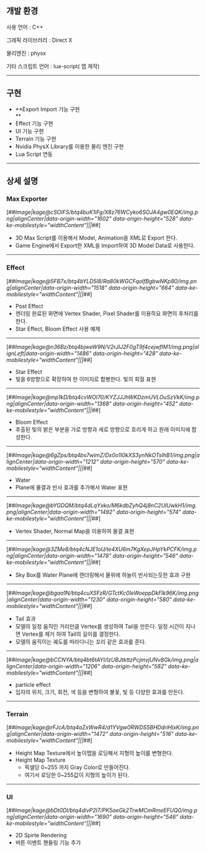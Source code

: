 ## **개발 환경**

사용 언어 : C++

그래픽 라이브러리 : Direct X

물리엔진 : physx

기타 스크립트 언어 : lua-script( 맵 제작)

---

## **구현**

-   **Export Import 기능 구현  
    **
-   Effect 기능 구현
-   UI 기능 구현
-   Terrain 기능 구현
-   Nvidia PhysX Library를 이용한 물리 엔진 구현
-   Lua Script 연동

---

## **상세 설명**

### Max Exporter

[##_Image|kage@cSOIFS/btq4buK1iFg/X8z76WCyko6SOJA4gw0EQK/img.png|alignCenter|data-origin-width="1602" data-origin-height="528" data-ke-mobilestyle="widthContent"|||_##]

-   3D Max Script를 이용해서 Model, Animation을 XML로 Export 한다.
-   Game Engine에서 Export한 XML을 Import하여 3D Model Data로 사용한다.

---

### Effect

[##_Image|kage@5FB7x/btq4bYLD5l8/Ra80kWGCFqoIfBgbwNKp80/img.png|alignCenter|data-origin-width="1518" data-origin-height="664" data-ke-mobilestyle="widthContent"|||_##]

-   Post Effect
-   렌더링 완료된 화면에 Vertex Shader, Pixel Shader를 이용하요 화면의 후처리를 한다.
-   Star Effect, Bloom Effect 사용 예제

---

[##_Image|kage@n36Bz/btq4bjweW9N/V2rJIJ2F0gT9f4cejwfIM1/img.png|alignLeft|data-origin-width="1486" data-origin-height="428" data-ke-mobilestyle="widthContent"|||_##]

-   Star Effect
-   빛을 6방향으로 확장하여 한 이미지로 합병한다. 빛의 회절 표현

---

[##_Image|kage@mp1kD/btq4cvWOl70/KYZJJJhWKDzmUVLOuSzVkK/img.png|alignCenter|data-origin-width="1368" data-origin-height="452" data-ke-mobilestyle="widthContent"|||_##]

-   Bloom Effect
-   추출된 빛의 밝은 부분을 가로 방향과 세로 방향으로 흐리게 하고 원래 이미지에 합성한다.

---

[##_Image|kage@6gZps/btq4bs7wimZ/Dx0o1I0kXS3ynNkOTsIhB1/img.png|alignCenter|data-origin-width="1212" data-origin-height="570" data-ke-mobilestyle="widthContent"|||_##]

-   Water
-   Plane에 물결과 반사 효과를 추가해서 Water 표현

---

[##_Image|kage@bYGDQM/btq4dLqYxko/M6kdbZyhQ4j8nC2UIUwkH1/img.png|alignCenter|data-origin-width="1492" data-origin-height="574" data-ke-mobilestyle="widthContent"|||_##]

-   Vertex Shader, Normal Map을 이용하여 물결 표현

---

[##_Image|kage@3ZMe8/btq4cNJE1oU/te4XU6m7KgXepJHpYkPCFK/img.png|alignCenter|data-origin-width="1478" data-origin-height="546" data-ke-mobilestyle="widthContent"|||_##]

-   Sky Box를 Water Plane에 렌더링해서 물위에 하늘이 반사되는듯한 효과 구현

---

[##_Image|kage@bgaa1N/btq4cuXSFzR/GTctKc0leWoeppDkFlk96K/img.png|alignCenter|data-origin-width="1230" data-origin-height="580" data-ke-mobilestyle="widthContent"|||_##]

-   Tail 효과
-   모델의 일정 움직인 거리만큼 Vertex를 생성하여 Tail을 만든다. 일정 시간이 지나면 Vertex를 제거 하여 Tail의 길이를 결정한다.
-   모델의 움직이는 궤도를 따라다니는 꼬리 같은 효과를 준다.

---

[##_Image|kage@bCCNYA/btq4bt6tAYI/lzUBJtkttzPcjmvjUNv8Gk/img.png|alignCenter|data-origin-width="1206" data-origin-height="582" data-ke-mobilestyle="widthContent"|||_##]

-   particle effect
-   입자의 위치, 크기, 회전, 색 등을 변형하여 불꽃, 빛 등 다양한 효과를 만든다.

---

### Terrain

[##_Image|kage@rFJcA/btq4aZxWwR4/d1YVgw0RWDS5BHDdriHlxK/img.png|alignCenter|data-origin-width="1472" data-origin-height="516" data-ke-mobilestyle="widthContent"|||_##]

-   Height Map Texture에서 높이맵을 로딩해서 지형의 높이를 변형한다.
-   Height Map Texture
    -   픽셀당 0~255 까지 Gray Color로 만들어진다.
    -   여기서 로딩한 0~255값이 지형의 높이가 된다.

---

### UI

[##_Image|kage@bDt0Dl/btq4divP2l7/PK5aeGk2TrwMCmRmeEFUQ0/img.png|alignCenter|data-origin-width="1690" data-origin-height="546" data-ke-mobilestyle="widthContent"|||_##]

-   2D Spirte Rendering
-   버튼 이벤트 핸들링 기능 추가
